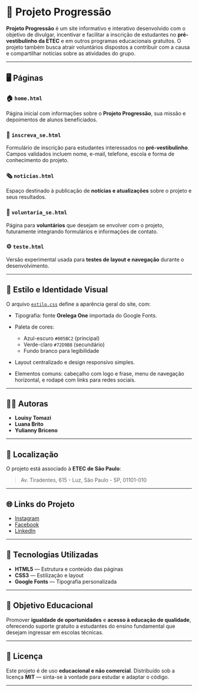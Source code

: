 # 🌱 Projeto Progressão

**Projeto Progressão** é um site informativo e interativo desenvolvido com o objetivo de divulgar, incentivar e facilitar a inscrição de estudantes no **pré-vestibulinho da ETEC** e em outros programas educacionais gratuitos.
O projeto também busca atrair voluntários dispostos a contribuir com a causa e compartilhar notícias sobre as atividades do grupo.

---

## 🖥️ Páginas

### 🏠 `home.html`

Página inicial com informações sobre o **Projeto Progressão**, sua missão e depoimentos de alunos beneficiados.

### 📝 `inscreva_se.html`

Formulário de inscrição para estudantes interessados no **pré-vestibulinho**.
Campos validados incluem nome, e-mail, telefone, escola e forma de conhecimento do projeto.

### 🗞️ `noticias.html`

Espaço destinado à publicação de **notícias e atualizações** sobre o projeto e seus resultados.

### 🤝 `voluntaria_se.html`

Página para **voluntários** que desejam se envolver com o projeto, futuramente integrando formulários e informações de contato.

### ⚙️ `teste.html`

Versão experimental usada para **testes de layout e navegação** durante o desenvolvimento.

---

## 🎨 Estilo e Identidade Visual

O arquivo [`estilo.css`](estilo.css) define a aparência geral do site, com:

* Tipografia: fonte **Orelega One** importada do Google Fonts.
* Paleta de cores:

  * Azul-escuro `#005BC2` (principal)
  * Verde-claro `#72D9B8` (secundário)
  * Fundo branco para legibilidade
* Layout centralizado e design responsivo simples.
* Elementos comuns: cabeçalho com logo e frase, menu de navegação horizontal, e rodapé com links para redes sociais.

---

## 👩‍💻 Autoras

* **Louisy Tomazi**
* **Luana Brito**
* **Yulianny Briceno**

---

## 📍 Localização

O projeto está associado à **ETEC de São Paulo**:

> Av. Tiradentes, 615 - Luz, São Paulo - SP, 01101-010

---

## 🌐 Links do Projeto

* [Instagram](https://www.instagram.com/projetoprogressao)
* [Facebook](https://www.facebook.com/projetoprogressao/?locale=pt_BR)
* [LinkedIn](https://www.linkedin.com/company/projetoprogressao/?originalSubdomain=br)

---

## 🚀 Tecnologias Utilizadas

* **HTML5** — Estrutura e conteúdo das páginas
* **CSS3** — Estilização e layout
* **Google Fonts** — Tipografia personalizada

---

## 🧠 Objetivo Educacional

Promover **igualdade de oportunidades** e **acesso à educação de qualidade**, oferecendo suporte gratuito a estudantes do ensino fundamental que desejam ingressar em escolas técnicas.

---

## 📜 Licença

Este projeto é de uso **educacional e não comercial**.
Distribuído sob a licença **MIT** — sinta-se à vontade para estudar e adaptar o código.

---

